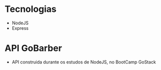 # Tecnologias

- NodeJS
- Express

# API GoBarber

- API construida durante os estudos de NodeJS, no BootCamp GoStack
